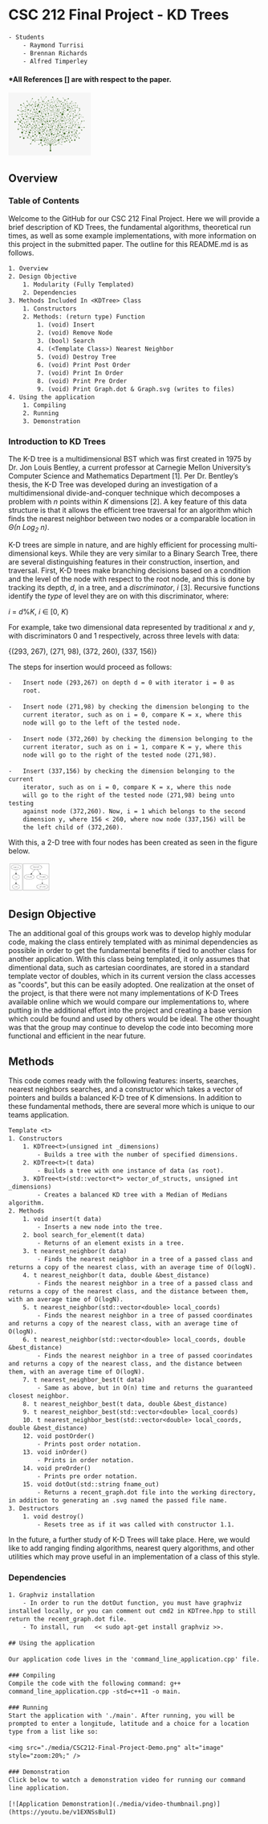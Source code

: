 # CSC 212 Final Project - KD Trees
~~~
- Students
    - Raymond Turrisi
    - Brennan Richards
    - Alfred Timperley
~~~
#### *All References [] are with respect to the paper.

<img src="./media/tree.png" alt="image" style="zoom:20%;" />

## Overview
### Table of Contents
Welcome to the GitHub for our CSC 212 Final Project. Here we will provide a brief description of KD Trees, the fundamental algorithms, theoretical run times, as well as some example implementations, with more information on this project in the submitted paper. The outline for this README.md is as follows.

~~~
1. Overview
2. Design Objective
    1. Modularity (Fully Templated)
    2. Dependencies
3. Methods Included In <KDTree> Class
    1. Constructors
    2. Methods: (return type) Function
        1. (void) Insert
        2. (void) Remove Node
        3. (bool) Search
        4. (<Template Class>) Nearest Neighbor
        5. (void) Destroy Tree
        6. (void) Print Post Order
        7. (void) Print In Order
        8. (void) Print Pre Order
        9. (void) Print Graph.dot & Graph.svg (writes to files)
4. Using the application
    1. Compiling
    2. Running
    3. Demonstration
~~~

### Introduction to KD Trees
The K-D tree is a multidimensional BST which was first created in 1975
by Dr. Jon Louis Bentley, a current professor at Carnegie Mellon
University’s Computer Science and Mathematics Department [1]. Per Dr.
Bentley’s thesis, the K-D Tree was developed during an investigation of
a multidimensional divide-and-conquer technique which decomposes a
problem with *n* points within *K* dimensions [2]. A key feature of this
data structure is that it allows the efficient tree traversal for an
algorithm which finds the nearest neighbor between two nodes or a
comparable location in <em>Θ(n Log<sub>2</sub> n)</em>.

K-D trees are simple in nature, and are highly efficient for processing
multi-dimensional keys. While they are very similar to a Binary Search
Tree, there are several distinguishing features in their construction,
insertion, and traversal. First, K-D trees make branching decisions
based on a condition and the level of the node with respect to the root
node, and this is done by tracking its depth, *d*, in a tree, and a
*discriminator*, *i* [3]. Recursive functions identify the *type* of level
they are on with this discriminator, where:

*i* = *d*%*K*,  *i* ∈ \[0, *K*\)

For example, take two dimensional data represented by traditional *x*
and *y*, with discriminators 0 and 1 respectively, across three levels
with data:

{(293, 267), (271, 98), (372, 260), (337, 156)}

The steps for insertion would proceed as follows:
~~~
-   Insert node (293,267) on depth d = 0 with iterator i = 0 as
    root.

-   Insert node (271,98) by checking the dimension belonging to the
    current iterator, such as on i = 0, compare K = x, where this
    node will go to the left of the tested node.

-   Insert node (372,260) by checking the dimension belonging to the
    current iterator, such as on i = 1, compare K = y, where this
    node will go to the right of the tested node (271,98).

-   Insert (337,156) by checking the dimension belonging to the current
    iterator, such as on i = 0, compare K = x, where this node
    will go to the right of the tested node (271,98) being unto testing
    against node (372,260). Now, i = 1 which belongs to the second
    dimension y, where 156 < 260, where now node (337,156) will be
    the left child of (372,260).
~~~

With this, a 2-D tree with four nodes has been created as seen in the figure below.

<img src="./media/example1.png" alt="image" style="zoom:20%;" />

## Design Objective
The an additional goal of this groups work was to develop highly modular code, making the class entirely templated with as minimal dependencies as possible in order to get the fundamental benefits if tied to another class for another application. With this class being templated, it only assumes that dimentional data, such as cartesian coordinates, are stored in a standard template vector of doubles, which in its current version the class accesses as "coords", but this can be easily adopted.
One realization at the onset of the project, is that there were not many implementations of K-D Trees available online which we would compare our implementations to, where putting in the additional effort into the project and creating a base version which could be found and used by others would be ideal. The other thought was that the group may continue to develop the code into becoming more functional and efficient in the near future.

## Methods
This code comes ready with the following features: inserts, searches, nearest neighbors searches, and a constructor which takes a vector of pointers and builds a balanced K-D tree of K dimensions. In addition to these fundamental methods, there are several more which is unique to our teams application. 
~~~
Template <t>
1. Constructors
    1. KDTree<t>(unsigned int _dimensions)
        - Builds a tree with the number of specified dimensions. 
    2. KDTree<t>(t data)
        - Builds a tree with one instance of data (as root). 
    3. KDTree<t>(std::vector<t*> vector_of_structs, unsigned int _dimensions)
        - Creates a balanced KD tree with a Median of Medians algorithm. 
2. Methods
    1. void insert(t data)
        - Inserts a new node into the tree. 
    2. bool search_for_element(t data)
        - Returns of an element exists in a tree. 
    3. t nearest_neighbor(t data)
        - Finds the nearest neighbor in a tree of a passed class and returns a copy of the nearest class, with an average time of O(logN).
    4. t nearest_neighbor(t data, double &best_distance)
        - Finds the nearest neighbor in a tree of a passed class and returns a copy of the nearest class, and the distance between them, with an average time of O(logN).
    5. t nearest_neighbor(std::vector<double> local_coords)
        - Finds the nearest neighbor in a tree of passed coordinates and returns a copy of the nearest class, with an average time of O(logN).
    6. t nearest_neighbor(std::vector<double> local_coords, double &best_distance)
        - Finds the nearest neighbor in a tree of passed coorindates and returns a copy of the nearest class, and the distance between them, with an average time of O(logN).
    7. t nearest_neighbor_best(t data)
        - Same as above, but in O(n) time and returns the guaranteed closest neighbor. 
    8. t nearest_neighbor_best(t data, double &best_distance)
    9. t nearest_neighbor_best(std::vector<double> local_coords)
    10. t nearest_neighbor_best(std::vector<double> local_coords, double &best_distance)
    12. void postOrder()
        - Prints post order notation.
    13. void inOrder()
        - Prints in order notation.
    14. void preOrder()
        - Prints pre order notation. 
    15. void dotOut(std::string fname_out)
        - Returns a recent_graph.dot file into the working directory, in addition to generating an .svg named the passed file name. 
3. Destructors
    1. void destroy()
        - Resets tree as if it was called with constructor 1.1.
~~~
In the future, a further study of K-D Trees will take place. Here, we would like to add ranging finding algorithms, nearest query algorithms, and other utilities which may prove useful in an implementation of a class of this style. 

### Dependencies
~~~
1. Graphviz installation
    - In order to run the dotOut function, you must have graphviz installed locally, or you can comment out cmd2 in KDTree.hpp to still return the recent_graph.dot file. 
    - To install, run   << sudo apt-get install graphviz >>.

## Using the application

Our application code lives in the 'command_line_application.cpp' file.

### Compiling
Compile the code with the following command: g++ command_line_application.cpp -std=c++11 -o main.

### Running
Start the application with './main'. After running, you will be prompted to enter a longitude, latitude and a choice for a location type from a list like so:

<img src="./media/CSC212-Final-Project-Demo.png" alt="image" style="zoom:20%;" />

### Demonstration
Click below to watch a demonstration video for running our command line application.

[![Application Demonstration](./media/video-thumbnail.png)](https://youtu.be/v1EXNSsBulI)
